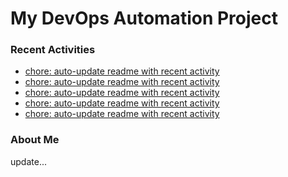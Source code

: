 # My DevOps Automation Project

### Recent Activities
<!-- activity:START -->
- [chore: auto-update readme with recent activity](https://github.com/kaigiii/mybowling-app/commit/1300faf7a2431063f80ce5a59b2cf4af1e4ed784)
- [chore: auto-update readme with recent activity](https://github.com/kaigiii/mybowling-app/commit/8bfe8081773694cf29a644877b0ca69270667cb0)
- [chore: auto-update readme with recent activity](https://github.com/kaigiii/mybowling-app/commit/bf9ae44bfc40e7f719e7ab52115fc3c9e3c9e45b)
- [chore: auto-update readme with recent activity](https://github.com/kaigiii/mybowling-app/commit/5919e99851bec0ec87d8e499e43e0e2ae09e6a24)
- [chore: auto-update readme with recent activity](https://github.com/kaigiii/mybowling-app/commit/07f3406cf7a2714493233b21c4248d6fe7a06057)
<!-- activity:END -->

### About Me
<!-- MYLINKS:START -->
<!-- MYLINKS:END -->

update...
